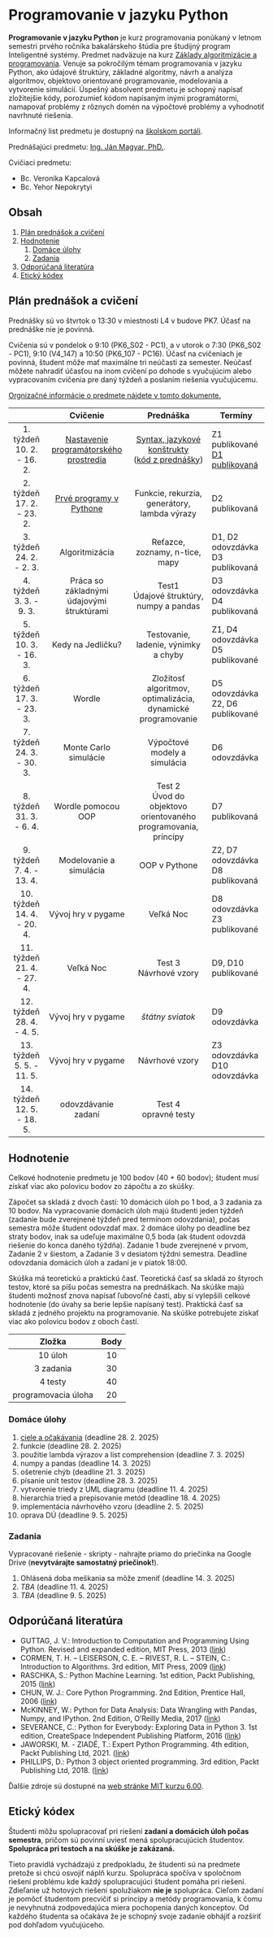 # Programovanie v jazyku Python

**Programovanie v jazyku Python** je kurz programovania ponúkaný v letnom semestri prvého ročníka bakalárskeho štúdia pre študijný program Inteligentné systémy. Predmet nadväzuje na kurz [Základy algoritmizácie a programovania](https://kurzy.kpi.fei.tuke.sk/zap/). Venuje sa pokročilým témam programovania v jazyku Python, ako údajové štruktúry, základné algoritmy, návrh a analýza algoritmov, objektovo orientované programovanie, modelovania a vytvorenie simulácií. Úspešný absolvent predmetu je schopný napísať zložitejšie kódy, porozumieť kódom napísaným inými programátormi, namapovať problémy z rôznych domén na výpočtové problémy a vyhodnotiť navrhnuté riešenia.

Informačný list predmetu je dostupný na [školskom portáli](https://maisportal.tuke.sk/portal/studijneProgramy.mais).

Prednášajúci predmetu: [Ing. Ján Magyar, PhD.](https://cit.fei.tuke.sk/people-janmagyar/).

Cvičiaci predmetu:

* Bc. Veronika Kapcalová
* Bc. Yehor Nepokrytyi

## Obsah
1. [Plán prednášok a cvičení](#plan)
2. [Hodnotenie](#grading)
    1. [Domáce úlohy](#homeworks)
    2. [Zadania](#assignments)
    <!--3. [Skúška](#exam)-->
3. [Odporúčaná literatúra](#textbooks)
4. [Etický kódex](#collaboration)

## Plán prednášok a cvičení <a name="plan"></a>
Prednášky sú vo štvrtok o 13:30 v miestnosti L4 v budove PK7. Účasť na prednáške nie je povinná.

Cvičenia sú v pondelok o 9:10 (PK6_S02 - PC1), a v utorok o 7:30 (PK6_S02 - PC1), 9:10 (V4_147) a 10:50 (PK6_107 - PC16). Účasť na cvičeniach je povinná, študent môže mať maximálne tri neúčasti za semester. Neúčasť môžete nahradiť účasťou na inom cvičení po dohode s vyučujúcim alebo vypracovaním cvičenia pre daný týždeň a poslaním riešenia vyučujúcemu.

[Orgnizačné informácie o predmete nájdete v tomto dokumente.](lectures/Lecture-00.pdf)

|                               |                  Cvičenie                 |                           Prednáška                          |                        Termíny                          |
|:-----------------------------:|:-----------------------------------------:|:------------------------------------------------------------:|---------------------------------------------------------|
|  1. týždeň<br>10. 2. - 16. 2. |   [Nastavenie programátorského prostredia](labs/lab01-setting-up.ipynb)  |                  [Syntax, jazykové konštrukty](lectures/Lecture-01.pdf) <br> ([kód z prednášky](lectures/codes/lecture01.ipynb))                 |            Z1 publikované<br>[D1 publikovaná](homeworks/homework01.md)             |
|  2. týždeň<br>17. 2. - 23. 2. |          [Prvé programy v Pythone](labs/lab02-first-baby-steps.ipynb)          |         Funkcie, rekurzia, generátory, lambda výrazy         |                     D2 publikovaná                      |
|  3. týždeň<br>24. 2. - 2. 3.  |               Algoritmizácia              |                Reťazce, zoznamy, n-tice, mapy                |           D1, D2 odovzdávka<br>D3 publikovaná           |
|  4. týždeň<br>3. 3. - 9. 3.   | Práca so základnými údajovými štruktúrami |          Test1<br>Údajové štruktúry, numpy a pandas          |             D3 odovzdávka<br>D4 publikovaná             |
|  5. týždeň<br>10. 3. - 16. 3. |             Kedy na Jedličku?             |             Testovanie, ladenie, výnimky a chyby             |           Z1, D4 odovzdávka<br>D5 publikované           |
|  6. týždeň<br>17. 3. - 23. 3. |                   Wordle                  | Zložitosť algoritmov, optimalizácia, dynamické programovanie |           D5 odovzdávka<br>Z2, D6 publikované           |
|  7. týždeň<br>24. 3. - 30. 3. |           Monte Carlo simulácie           |                 Výpočtové modely a simulácia                 |                      D6 odovzdávka                      |
|  8. týždeň<br>31. 3. - 6. 4.  |             Wordle pomocou OOP            | Test 2<br>Úvod do objektovo orientovaného programovania, princípy |                D7 publikovaná                      |
|  9. týždeň<br>7. 4. - 13. 4.  |          Modelovanie a simulácia          |                         OOP v Pythone                        |           Z2, D7 odovzdávka<br>D8 publikovaná           |
| 10. týždeň<br>14. 4. - 20. 4. |             Vývoj hry v pygame            |                           Veľká Noc                          |             D8 odovzdávka<br>Z3 publikované             |
| 11. týždeň<br>21. 4. - 27. 4. |                 Veľká Noc                 |                   Test 3<br>Návrhové vzory                   |                   D9, D10 publikované                   |
| 12. týždeň<br>28. 4. - 4. 5.  |             Vývoj hry v pygame            |                       *štátny sviatok*                       |                      D9 odovzdávka                      |
| 13. týždeň<br>5. 5. - 11. 5.  |             Vývoj hry v pygame            |                        Návrhové vzory                        |             Z3 odovzdávka<br>D10 odovzdávka             |
| 14. týždeň<br>12. 5. - 18. 5. |            odovzdávanie zadaní            |                    Test 4<br>opravné testy                   |                                                         |

## Hodnotenie <a name="grading"></a>

Celkové hodnotenie predmetu je 100 bodov (40 + 60 bodov); študent musí získať viac ako polovicu bodov zo zápočtu a zo skúšky.

Zápočet sa skladá z dvoch častí: 10 domácich úloh po 1 bod, a 3 zadania za 10 bodov. Na vypracovanie domácich úloh majú študenti jeden týždeň (zadanie bude zverejnené týždeň pred termínom odovzdania), počas semestra môže študent odovzdať max. 2 domáce úlohy po deadline bez straty bodov, inak sa udeľuje maximálne 0,5 boda (ak študent odovzdá riešenie do konca daného týždňa). Zadanie 1 bude zverejnené v prvom, Zadanie 2 v šiestom, a Zadanie 3 v desiatom týždni semestra. Deadline odovzdania domácich úloh a zadaní je v piatok 18:00.

Skúška má teoretickú a praktickú časť. Teoretická časť sa skladá zo štyroch testov, ktoré sa píšu počas semestra na prednáškach. Na skúške majú študenti možnosť znova napísať ľubovoľné časti, aby si vylepšili celkové hodnotenie (do úvahy sa berie lepšie napísaný test). Praktická časť sa skladá z jedného projektu na programovanie. Na skúške potrebujete získať viac ako polovicu bodov z oboch častí.

|        Zložka       | Body |
|:-------------------:|:----:|
|       10 úloh       |  10  |
|      3 zadania      |  30  |
|       4 testy       |  40  |
| programovacia úloha |  20  |

### Domáce úlohy <a name="homeworks"></a>
1. [ciele a očakávania](homeworks/homework01.md) (deadline 28. 2. 2025)
2. funkcie (deadline 28. 2. 2025)
3. použitie lambda výrazov a list comprehension (deadline 7. 3. 2025)
4. numpy a pandas (deadline 14. 3. 2025)
5. ošetrenie chýb (deadline 21. 3. 2025)
6. písanie unit testov (deadline 28. 3. 2025)
7. vytvorenie triedy z UML diagramu (deadline 11. 4. 2025)
8. hierarchia tried a prepisovanie metód (deadline 18. 4. 2025)
9. implementácia návrhového vzoru (deadline 2. 5. 2025)
10. oprava DÚ (deadline 9. 5. 2025)

### Zadania <a name="assignments"></a>
Vypracované riešenie - skripty - nahrajte priamo do priečinka na Google Drive (**nevytvárajte samostatný priečinok!**).

1. Ohlásená doba meškania sa môže zmeniť (deadline 14. 3. 2025)
2. *TBA* (deadline 11. 4. 2025)
3. *TBA* (deadline 9. 5. 2025)

<!--### Skúška <a name="exam"></a>-->

## Odporúčaná literatúra <a name="textbooks"></a>

* GUTTAG, J. V.: Introduction to Computation and Programming Using Python. Revised and expanded edition, MIT Press, 2013 ([link](https://doc.lagout.org/programmation/python/Introduction%20to%20Computation%20and%20Programming%20using%20Python%20%28rev.%20ed.%29%20%5BGuttag%202013-08-09%5D.pdf))
* CORMEN, T. H. – LEISERSON, C. E. – RIVEST, R. L. – STEIN, C.: Introduction to Algorithms. 3rd edition, MIT Press, 2009 ([link](https://ms.sapientia.ro/~kasa/Algorithms_3rd.pdf))
* RASCHKA, S.: Python Machine Learning. 1st edition, Packt Publishing, 2015 ([link](https://www.amazon.com/Python-Machine-Learning-scikit-learn-TensorFlow-ebook/dp/B0742K7HYF))
* CHUN, W. J.: Core Python Programming. 2nd Edition, Prentice Hall, 2006 ([link](https://www.amazon.com/Core-Python-Programming-Wesley-Chun/dp/0132269937))
* McKINNEY, W.: Python for Data Analysis: Data Wrangling with Pandas, Numpy, and IPython. 2nd Edition, O’Reilly Media, 2017 ([link](https://www.amazon.com/Python-Data-Analysis-Wrangling-IPython/dp/1491957662))
* SEVERANCE, C.: Python for Everybody: Exploring Data in Python 3. 1st edition, CreateSpace Independent Publishing Platform, 2016 ([link](https://www.amazon.com/Python-Everybody-Exploring-Data/dp/1530051126))
* JAWORSKI, M. - ZIADÉ, T.: Expert Python Programming. 4th edition, Packt Publishing Ltd, 2021. ([link](https://www.packtpub.com/product/expert-python-programming-fourth-edition/9781801071109))
* PHILLIPS, D.: Python 3 object oriented programming. 3rd edition, Packt Publishing Ltd, 2018. ([link](https://www.packtpub.com/product/python-3-object-oriented-programming-third-edition/9781789615852))

Ďalšie zdroje sú dostupné na [web stránke MIT kurzu 6.00](https://ocw.mit.edu/courses/electrical-engineering-and-computer-science/6-00-introduction-to-computer-science-and-programming-fall-2008/index.htm).

## Etický kódex <a name="collaboration"></a>
Študenti môžu spolupracovať pri riešení **zadaní a domácich úloh počas semestra**, pričom sú povinní uviesť mená spolupracujúcich študentov. **Spolupráca pri testoch a na skúške je zakázaná.**

Tieto pravidlá vychádzajú z predpokladu, že študenti sú na predmete pretože si chcú osvojiť náplň kurzu. Spolupráca spočíva v spoločnom riešení problému kde každý spolupracujúci študent pomáha pri riešení. Zdieľanie už hotových riešení spolužiakom **nie je** spolupráca. Cieľom zadaní je pomôcť študentom precvičiť si princípy a metódy programovania, k čomu je nevyhnutná zodpovedajúca miera pochopenia daných konceptov. Od každého študenta sa očakáva že je schopný svoje zadanie obhájiť a rozšíriť pod dohľadom vyučujúceho.
